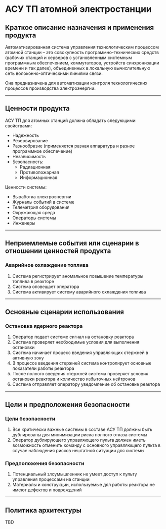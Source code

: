 # АСУ ТП атомной электростанции
## Краткое описание назначения и применения продукта
Автоматизированная система управления технологическим процессом атомной станции  – это совокупность программно-технических средств (рабочих станций и серверов с установленным системным программным обеспечением, коммутаторов, устройств синхронизации времени и так далее), объединенных в локальную вычислительную сеть волоконно-оптическими линиями связи.

Она предназначена для автоматизации контроля технологических процессов производства электроэнергии.
____
## Ценности продукта
АСУ ТП для атомных станций должна обладать следующими свойствами:
* Надежность
* Резервирование
* Разнообразие (применяется разная аппаратура и разное программное обеспечение)
* Независимость
* Безопасность:
    * Радиационная
    * Противопожарная
    * Информационная

Ценности системы:
* Выработка электроэнергии
* Журналы событий в системе
* Телеметрия оборудования
* Окружающая среда
* Операторы системы
* Инженеры

____
## Неприемлемые события или сценарии в отношении ценностей продукта
### Аварийное охлаждение топлива
1. Система регистрирует аномальное повышение температуры топлива в реакторе
2. Система оповещает оператора
4. Система активирует систему аварийного охлаждения топлива
____
## Основные сценарии использования
### Остановка ядерного реактора
1. Оператор подает системе сигнал на остановку реактора
2. Система проверяет необходимые условия для выполнения остановки
3. Система начинает процесс введения управляющих стержней в активную зону
4. В процессе введения стержней система контролирует основные показатели работы реактора
5. После полного введения стержней система проверяет условия остановки реактора и количество избыточных нейтронов
6. Система отправляет оператору уведомление об остановке реактора
____
## Цели и предположения безопасности
### Цели безопасности
1. Все критически важные системы в составе АСУ ТП должны быть дублированы для минимизации риска полного отказа системы
2. Оператор дублирующего управляющего пульта должен иметь возможность отменить команду с основного управляющего пульта в случае наблюдения рисков нештатной ситуации для системы
### Предположения безопасности
1. Потенциальный злоумышленник не умеет доступ к пульту управления процессами на станции
2. Материалы и конструкции, используемые дял работы реактора не имеют дефектов и повреждений
____
## Политика архитектуры
TBD